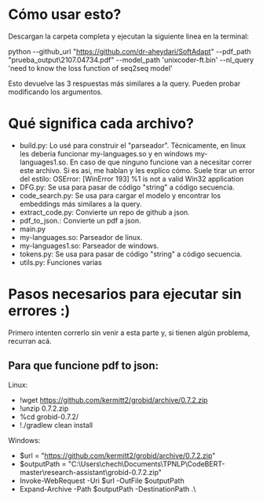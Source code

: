 # Cómo usar esto?
Descargan la carpeta completa y ejecutan la siguiente linea en la terminal:

python --github_url "https://github.com/dr-aheydari/SoftAdapt" --pdf_path "prueba_output\\2107.04734.pdf" --model_path 'unixcoder-ft.bin' --nl_query 'need to know the loss function of seq2seq model'

Esto devuelve las 3 respuestas más similares a la query. Pueden probar modificando los argumentos.

# Qué significa cada archivo?
   - build.py: Lo usé para construir el "parseador". Técnicamente, en linux les deberia funcionar my-languages.so y en windows my-languages1.so. En caso de que ninguno funcione van a necesitar correr este archivo. Si es asi, me hablan y les explico cómo.
     Suele tirar un error del estilo: OSError: [WinError 193] %1 is not a valid Win32 application
   - DFG.py: Se usa para pasar de código "string" a código secuencia.
   - code_search.py: Se usa para cargar el modelo y encontrar los embeddings más similares a la query.
   - extract_code.py: Convierte un repo de github a json.
   - pdf_to_json.: Convierte un pdf a json.
   - main.py
   - my-languages.so: Parseador de linux.
   - my-languages1.so: Parseador de windows.
   - tokens.py: Se usa para pasar de código "string" a código secuencia.
   - utils.py: Funciones varias

# Pasos necesarios para ejecutar sin errores :)
Primero intenten correrlo sin venir a esta parte y, si tienen algún problema, recurran acá.

## Para que funcione pdf to json: 
   Linux:
   - !wget https://github.com/kermitt2/grobid/archive/0.7.2.zip
   - !unzip 0.7.2.zip
   - %cd grobid-0.7.2/
   - !./gradlew clean install

   Windows:
   - $url = "https://github.com/kermitt2/grobid/archive/0.7.2.zip"
   - $outputPath = "C:\Users\chech\Documents\TPNLP\CodeBERT-master\research-assistant\grobid-0.7.2.zip"
   - Invoke-WebRequest -Uri $url -OutFile $outputPath
   - Expand-Archive -Path $outputPath -DestinationPath .\
   

  
